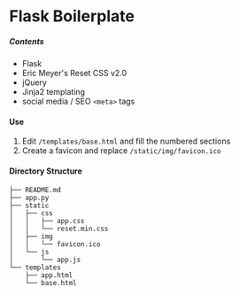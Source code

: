 Flask Boilerplate
=================

##### Contents
- Flask
- Eric Meyer's Reset CSS v2.0
- jQuery
- Jinja2 templating
- social media / SEO `<meta>` tags

#### Use
1. Edit `/templates/base.html` and fill the numbered sections
2. Create a favicon and replace `/static/img/favicon.ico`

#### Directory Structure
```
├── README.md
├── app.py
├── static
│   ├── css
│   │   ├── app.css
│   │   └── reset.min.css
│   ├── img
│   │   └── favicon.ico
│   └── js
│       └── app.js
└── templates
    ├── app.html
    └── base.html
```